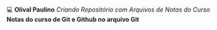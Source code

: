 :computer:
**Olival Paulino**
_Criando Repositório com Arquivos de Notas do Curso_
**Notas do curso de Git e Github no arquivo Git**